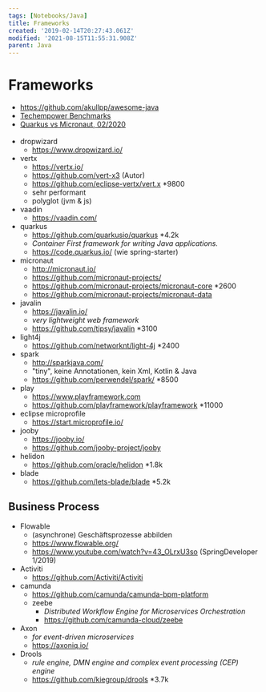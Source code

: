 ```yaml
---
tags: [Notebooks/Java]
title: Frameworks
created: '2019-02-14T20:27:43.061Z'
modified: '2021-08-15T11:55:31.908Z'
parent: Java
---
```


# Frameworks
- https://github.com/akullpp/awesome-java
- [Techempower Benchmarks](https://www.techempower.com/benchmarks/#section=data-r20&hw=ph&test=fortune&l=zik0vz-sf)
- [Quarkus vs Micronaut, 02/2020](https://www.reddit.com/r/java/comments/ey5szi/quarkus_vs_micronaut_a_feature_and_performance/)
<br/><br/>
- dropwizard
  - https://www.dropwizard.io/
- vertx
  - https://vertx.io/
  - https://github.com/vert-x3 (Autor)
  - https://github.com/eclipse-vertx/vert.x *9800
  - sehr performant
  - polyglot (jvm & js)
- vaadin
  - https://vaadin.com/
- quarkus
  - https://github.com/quarkusio/quarkus *4.2k
  - *Container First framework for writing Java applications.*
  - https://code.quarkus.io/ (wie spring-starter)
- micronaut
  - http://micronaut.io/
  - https://github.com/micronaut-projects/
  - https://github.com/micronaut-projects/micronaut-core *2600
  - https://github.com/micronaut-projects/micronaut-data
- javalin
  - https://javalin.io/
  - *very lightweight web framework*
  - https://github.com/tipsy/javalin *3100
- light4j
  - https://github.com/networknt/light-4j *2400
- spark 
  - http://sparkjava.com/
  - "tiny", keine Annotationen, kein Xml, Kotlin & Java
  - https://github.com/perwendel/spark/ *8500
- play
  - https://www.playframework.com
  - https://github.com/playframework/playframework *11000
- eclipse microprofile
  - https://start.microprofile.io/
- jooby
  - https://jooby.io/
  - https://github.com/jooby-project/jooby
- helidon
  - https://github.com/oracle/helidon *1.8k
- blade
  - https://github.com/lets-blade/blade *5.2k


## Business Process
- Flowable
  - (asynchrone) Geschäftsprozesse abbilden
  - https://www.flowable.org/
  - https://www.youtube.com/watch?v=43_OLrxU3so (SpringDeveloper 1/2019)
- Activiti
  - https://github.com/Activiti/Activiti
- camunda
  - https://github.com/camunda/camunda-bpm-platform
  - zeebe
    - *Distributed Workflow Engine for Microservices Orchestration*
    - https://github.com/camunda-cloud/zeebe
- Axon
  - *for event-driven microservices*
  - https://axoniq.io/
- Drools
  - *rule engine, DMN engine and complex event processing (CEP) engine*
  - https://github.com/kiegroup/drools *3.7k
